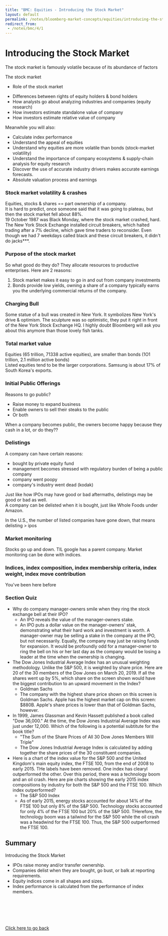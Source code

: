 ```yaml
---
title: "BMC: Equities - Introducing the Stock Market"
layout: default
permalink: /notes/bloomberg-market-concepts/equities/introducing-the-stock-market
redirect_from:
 - /notes/bmc/4/1
---
```


# Introducing the Stock Market
The stock market is famously volatile because of its abundance of factors

The stock market
* Role of the stock market
- Differences between rights of equity holders & bond holders
- How analysts go about analyzing industries and companies (equity research)
- How investors estimate standalone value of company
- How investors estimate relative value of company

Meanwhile you will also:
- Calculate index performance
- Understand the appeal of equities
- Understand why equities are more volatile than bonds (stock-market volatility)
- Understand the importance of company ecosystems & supply-chain analysis for equity research
- Discover the use of accurate industry drivers makes accurate earnings forecasts.
- Absolute valuation process and earnings

### Stock market volatility & crashes
Equities, stocks & shares == part ownership of a company.  
It is hard to predict, once someone said that it was going to plateau, but then the stock market fell about 88%.  
19 October 1987 was Black Monday, where the stock market crashed, hard. The New York Stock Exchange installed circuit breakers, which halted trading after a 7% decline, which gave time traders to reconsider. Even though we had 7 weekdays called black and these circuit breakers, it didn't do jacks***. 

### Purpose of the stock market
So what good do they do? They allocate resources to productive enterprises. Here are 2 reasons: 
1. Stock market makes it easy to go in and out from company investments
1. Bonds provide low yields, owning a share of a company typically earns you the underlying commercial returns of the company. 

### Charging Bull
Some statue of a bull was created in New York. It symbolizes New York's drive & optimism. The sculpture was so optimistic, they put it right in front of the New York Stock Exchange HQ. I highly doubt Bloomberg will ask you about this anymore than those lovely fish tanks.

### Total market value
Equities (65 trillion, 71338 active equities), are smaller than bonds (1O1 trillion, 2.1 million active bonds)  
Listed equities tend to be the larger corporations. Samsung is about 17% of South Korea's exports. 

### Initial Public Offerings	
Reasons to go public?
- Raise money to expand business
- Enable owners to sell their steaks to the public
- Or both

When a company becomes public, the owners become happy because they cash in a lot, or do they??

### Delistings
A company can have certain reasons:
- bought by private equity fund
- management becomes stressed with regulatory burden of being a public company
- company went poopy
- company's industry went dead (kodak)

Just like how IPOs may have good or bad aftermaths, delistings may be good or bad as well.  
A company can be delisted when it is bought, just like Whole Foods under Amazon. 

In the U.S., the number of listed companies have gone down, that means delisting > ipos

### Market monitoring
Stocks go up and down. TIL google has a parent company. Market monitoring can be done with indices. 

### Indices, index composition, index membership criteria, index weight, index move contribution
You've been here before

### Section Quiz
- Why do company manager-owners smile when they ring the stock exchange bell at their IPO?
	- An IPO reveals the value of the manager-owners stake. 
	- An IPO puts a dollar value on the manager-owners' stak, demonstrating what their hard work and investment is worth. A manager-owner may be selling a stake in the company at the IPO, but not necessarily. Equally, the company may just be raising funds for expansion. It would be profoundly odd for a manager-owner to ring the bell on his or her last day as the company would be losing a leader at the time when the ownership is changing. 
- The Dow Jones Industrial Average Index has an unusual weighting methodology. Unlike the S&P 500, it is weighted by share price. Here are 20 of the 30 members of the Dow Jones on March 20, 2019. If all the shares went up by 5%, which share on the screen shown would have the biggest contribution to an upward movement in the Index?
	- Goldman Sachs
	- The company with the highest share price shown on this screen is Goldman Sachs. Apple has the highest market cap on this screen: $880B. Apple's share prices is lower than that of Goldman Sachs, however.
- In 1999, James Glassman and Kevin Hassett published a book called "Dow 36,000." At the time, the Dow Jones Industrial Average Index was just under 12,000. Which of the following is a potential subtitute for the book title? 
	- "The Sum of the Share Prices of All 30 Dow Jones Members Will Triple"
	- The Dow Jones Industrial Average Index is calculated by adding together the share prices of the 30 constituent companies. 
- Here is a chart of the index value for the S&P 500 and the United Kingdom's main equity index, the FTSE 100, from the end of 2008 to early 2015. THe labels have been removed. One index has clearyl outperformed the other. Over this period, there was a technology boom and an oil crash. Here are pie charts showing the early 2015 index compositions by industry for both the S&P 500 and the FTSE 100. Which index outperformed? 
	- The S&P 500 Index
	- As of early 2015, energy stocks accounted for about 14% of the FTSE 100 but only 8% of the S&P 500. Technology stocks accounted for only 4% of the FTSE 100 but 20% of the S&P 500. THerefore, the technology boom was a tailwind for the S&P 500 while the oil crash was a headwind for the FTSE 100. Thus, the S&P 500 outperformed the FTSE 100. 

## Summary
Introducing the Stock Market 
- IPOs raise money and/or transfer ownership. 
- Companies delist when they are bought, go bust, or balk at reporting requirements. 
- Equity indices come in all shapes and sizes. 
- Index performance is calculated from the performance of index members. 


<br><br><br><br><br>
[Click here to go back](..)